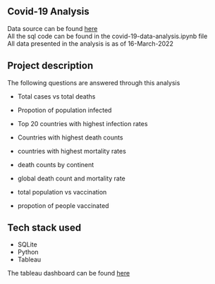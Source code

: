 ## Covid-19 Analysis
Data source can be found [here](https://ourworldindata.org/covid-deaths)<br>
All the sql code can be found in the covid-19-data-analysis.ipynb file<br>
All data presented in the analysis is as of 16-March-2022

## Project description
The following questions are answered through this analysis
+ Total cases vs total deaths
+ Propotion of population infected
+ Top 20 countries with highest infection rates
+ Countries with highest death counts
+ countries with highest mortality rates
+ death counts by continent
+ global death count and mortality rate

+ total population vs vaccination
+ propotion of people vaccinated


## Tech stack used
+ SQLite
+ Python
+ Tableau

The tableau dashboard can be found [here](https://public.tableau.com/app/profile/satyaki8517/viz/covid-dashboard_16480502398000/Dashboard1)